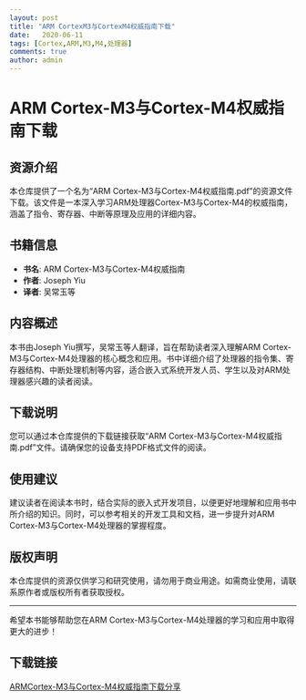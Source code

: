 ```yaml
---
layout: post
title: "ARM CortexM3与CortexM4权威指南下载"
date:   2020-06-11
tags: [Cortex,ARM,M3,M4,处理器]
comments: true
author: admin
---
```

# ARM Cortex-M3与Cortex-M4权威指南下载

## 资源介绍

本仓库提供了一个名为“ARM Cortex-M3与Cortex-M4权威指南.pdf”的资源文件下载。该文件是一本深入学习ARM处理器Cortex-M3与Cortex-M4的权威指南，涵盖了指令、寄存器、中断等原理及应用的详细内容。

## 书籍信息

- **书名**: ARM Cortex-M3与Cortex-M4权威指南
- **作者**: Joseph Yiu
- **译者**: 吴常玉等

## 内容概述

本书由Joseph Yiu撰写，吴常玉等人翻译，旨在帮助读者深入理解ARM Cortex-M3与Cortex-M4处理器的核心概念和应用。书中详细介绍了处理器的指令集、寄存器结构、中断处理机制等内容，适合嵌入式系统开发人员、学生以及对ARM处理器感兴趣的读者阅读。

## 下载说明

您可以通过本仓库提供的下载链接获取“ARM Cortex-M3与Cortex-M4权威指南.pdf”文件。请确保您的设备支持PDF格式文件的阅读。

## 使用建议

建议读者在阅读本书时，结合实际的嵌入式开发项目，以便更好地理解和应用书中所介绍的知识。同时，可以参考相关的开发工具和文档，进一步提升对ARM Cortex-M3与Cortex-M4处理器的掌握程度。

## 版权声明

本仓库提供的资源仅供学习和研究使用，请勿用于商业用途。如需商业使用，请联系原作者或版权所有者获取授权。

---

希望本书能够帮助您在ARM Cortex-M3与Cortex-M4处理器的学习和应用中取得更大的进步！

## 下载链接

[ARMCortex-M3与Cortex-M4权威指南下载分享](https://pan.quark.cn/s/4fa53726149c)